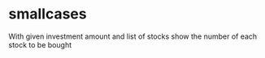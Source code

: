 # smallcases
With given investment amount and list of stocks show the number of each stock to be bought
